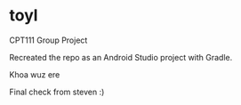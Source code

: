 # toyl
CPT111 Group Project

Recreated the repo as an Android Studio project with Gradle.

Khoa wuz ere

Final check from steven :)
